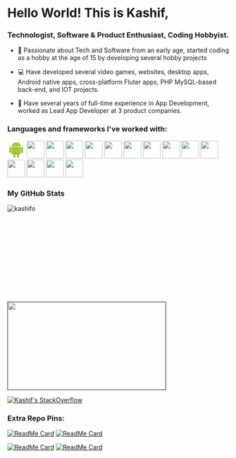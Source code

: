 # Hello World! This is Kashif,
<h3>Technologist, Software & Product Enthusiast, Coding Hobbyist.</h3>

- 🌱 Passionate about Tech and Software from an early age, started coding as a hobby at the age of 15 by developing several hobby projects

- 💻 Have developed several video games, websites, desktop apps, Android native apps, cross-platform Fluter apps, PHP MySQL-based back-end, and IOT projects.

- 💼 Have several years of full-time experience in App Development, worked as Lead App Developer at 3 product companies.

<h3 align="left">Languages and frameworks I've worked with:</h3>
<p align="left"> 
<img src="https://raw.githubusercontent.com/devicons/devicon/master/icons/android/android-original.svg" alt="android" width="40" height="40" />
<img src="https://cdn.jsdelivr.net/gh/devicons/devicon/icons/flutter/flutter-original.svg" width="40" height="40" />
<img src="https://cdn.jsdelivr.net/gh/devicons/devicon/icons/java/java-original.svg" width="40" height="40" />
<img src="https://cdn.jsdelivr.net/gh/devicons/devicon/icons/kotlin/kotlin-original.svg" width="40" height="40" />
<img src="https://cdn.jsdelivr.net/gh/devicons/devicon/icons/dart/dart-original.svg" width="40" height="40" />
<img src="https://cdn.jsdelivr.net/gh/devicons/devicon/icons/c/c-original.svg" width="40" height="40" />
<img src="https://cdn.jsdelivr.net/gh/devicons/devicon/icons/cplusplus/cplusplus-original.svg" width="40" height="40" />
<img src="https://cdn.jsdelivr.net/gh/devicons/devicon/icons/csharp/csharp-original.svg" width="40" height="40" />
<img src="https://cdn.jsdelivr.net/gh/devicons/devicon/icons/html5/html5-original.svg" width="40" height="40" />
<img src="https://cdn.jsdelivr.net/gh/devicons/devicon/icons/css3/css3-original.svg" width="40" height="40" />
<img src="https://cdn.jsdelivr.net/gh/devicons/devicon/icons/javascript/javascript-original.svg" width="40" height="40" />
<img src="https://cdn.jsdelivr.net/gh/devicons/devicon/icons/php/php-original.svg" width="40" height="40" />
<img src="https://cdn.jsdelivr.net/gh/devicons/devicon/icons/mysql/mysql-original.svg" width="40" height="40" />
<img src="https://cdn.jsdelivr.net/gh/devicons/devicon/icons/linux/linux-original.svg" width="40" height="40" />
<img src="https://cdn.jsdelivr.net/gh/devicons/devicon/icons/arduino/arduino-original.svg" width="40" height="40" />
</p>

<h3>My GitHub Stats</h1>
<a href="">
  <img height=220 width=360 align="center" src="https://kashifo-github-readme-stats.vercel.app/?user=kashifo&theme=vue-dark&background=45%2CE96443%2C904E95&currStreakLabel=EBEBEB&sideLabels=EBEBEB&sideNums=EBEBEB&currStreakNum=EBEBEB&ring=EBEBEB&fire=FC6400&card_height=220" alt="kashifo" style="display: inline-block; margin-right: 10px;">
</a>
<a href="">
  <img height=200 width=360 align="center" src="https://github-readme-stats.vercel.app/api?username=kashifo&show_icons=true&locale=en&rank_icon=github&include_all_commits=true&bg_color=30,e96443,904e95&title_color=fff&text_color=fff&icon_color=fff&card_width=200">
</a>

[![Kashif's StackOverflow](https://github-readme-stackoverflow-kashifo.vercel.app/?userID=4034209&layout=full&theme=dark)](https://stackoverflow.com/users/4034209/kashif-anwaar)

<h3>Extra Repo Pins:</h3>
<p>
   
   [![ReadMe Card](https://github-readme-stats-plus.vercel.app/api/pin/?username=kashifo&repo=flutter-ui-collection)](https://github.com/kashifo/flutter-ui-collection)
   [![ReadMe Card](https://github-readme-stats-plus.vercel.app/api/pin/?username=kashifo&repo=dart-cheat-sheet)](https://github.com/kashifo/dart-cheat-sheet)

   [![ReadMe Card](https://github-readme-stats-plus.vercel.app/api/pin/?username=kashifo&repo=flutter-books-app)](https://github.com/kashifo/flutter-books-app)
   [![ReadMe Card](https://github-readme-stats-plus.vercel.app/api/pin/?username=kashifo&repo=odictionary)](https://github.com/kashifo/odictionary)
</p>
